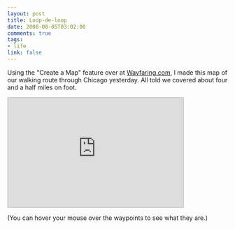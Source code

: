 ```yaml
--- 
layout: post
title: Loop-de-loop
date: 2008-08-05T03:02:00
comments: true
tags:
- life
link: false
---
```

Using the "Create a Map" feature over at <a title="Wayfaring.com" href="http://www.wayfaring.com">Wayfaring.com</a>, I made this map of our walking route through Chicago yesterday.  All told we covered about four and a half miles on foot.

<iframe src="http://www.wayfaring.com/maps/export/51092" scrolling="no" frameborder="0" style="width:400px;height:250px;border:2px solid #cccccc;"></iframe>

(You can hover your mouse over the waypoints to see what they are.)
